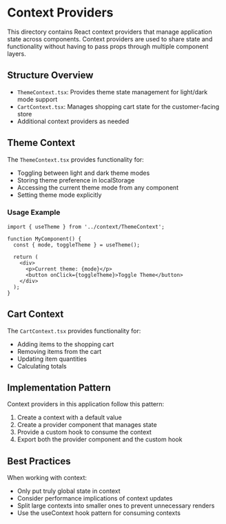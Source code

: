 # Context Providers

This directory contains React context providers that manage application state across components. Context providers are used to share state and functionality without having to pass props through multiple component layers.

## Structure Overview

- `ThemeContext.tsx`: Provides theme state management for light/dark mode support
- `CartContext.tsx`: Manages shopping cart state for the customer-facing store
- Additional context providers as needed

## Theme Context

The `ThemeContext.tsx` provides functionality for:
- Toggling between light and dark theme modes
- Storing theme preference in localStorage
- Accessing the current theme mode from any component
- Setting theme mode explicitly

### Usage Example

```tsx
import { useTheme } from '../context/ThemeContext';

function MyComponent() {
  const { mode, toggleTheme } = useTheme();
  
  return (
    <div>
      <p>Current theme: {mode}</p>
      <button onClick={toggleTheme}>Toggle Theme</button>
    </div>
  );
}
```

## Cart Context

The `CartContext.tsx` provides functionality for:
- Adding items to the shopping cart
- Removing items from the cart
- Updating item quantities
- Calculating totals

## Implementation Pattern

Context providers in this application follow this pattern:
1. Create a context with a default value
2. Create a provider component that manages state
3. Provide a custom hook to consume the context
4. Export both the provider component and the custom hook

## Best Practices

When working with context:
- Only put truly global state in context
- Consider performance implications of context updates
- Split large contexts into smaller ones to prevent unnecessary renders
- Use the useContext hook pattern for consuming contexts